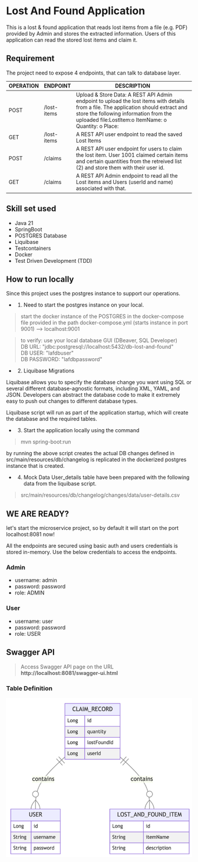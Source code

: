 # Lost And Found Application

This is a lost & found application that reads lost items from a file (e.g. PDF) provided by Admin and stores the extracted information. Users of this application can read the stored lost items and claim it.

## Requirement

The project need to expose 4 endpoints, that can talk to database layer.

| OPERATION | ENDPOINT       | DESCRIPTION                                                                                                                                                                                                                           |
|-----------|----------------|---------------------------------------------------------------------------------------------------------------------------------------------------------------------------------------------------------------------------------------|
| POST      | /lost-items    | Upload & Store Data: A REST API Admin endpoint to upload the lost items with details from a file. The application should extract and store the following information from the uploaded file:LostItem:o ItemName: o Quantity: o Place: |
| GET       | /lost-items    | A REST API user endpoint to read the saved Lost Items                                                                                                                                                                                 |
| POST      | /claims        | A REST API user endpoint for users to claim the lost item. User 1001 claimed certain items and certain quantities from the retreived list (2) and store them with their user id.                                                                                                                                                                           |
| GET       | /claims        | A REST API Admin endpoint to read all the Lost items and Users (userId and name) associated with that.                                                                                                                                   | 

## Skill set used

- Java 21
- SpringBoot
- POSTGRES Database
- Liquibase
- Testcontainers
- Docker
- Test Driven Development (TDD)

## How to run locally

Since this project uses the postgres instance to support our operations.

- 1. Need to start the postgres instance on your local.

> start the docker instance of the POSTGRES in the docker-compose file provided in the path
> docker-compose.yml (starts instance in port 9001) --> localhost:9001

> to verify: use your local database GUI (DBeaver, SQL Developer)<br/>
> DB URL: "jdbc:postgresql://localhost:5432/db-lost-and-found" <br/>
> DB USER: "lafdbuser"<br/>
> DB PASSWORD: "lafdbpassword"<br/>

- 2. Liquibase Migrations

Liquibase allows you to specify the database change you want using SQL or several different database-agnostic formats,
including XML, YAML, and JSON. Developers can abstract the database code to make it extremely easy to push out changes
to different database types.

Liquibase script will run as part of the application startup, which will create the database and the required tables.

- 3. Start the application locally using the command
> mvn spring-boot:run

by running the above script creates the actual DB changes defined in src/main/resources/db/changelog is replicated in the dockerized
postgres instance that is created.

- 4. Mock Data
  User_details table have been prepared with the following data from the liquibase script.
> src/main/resources/db/changelog/changes/data/user-details.csv


## WE ARE READY?

let's start the microservice project, so by default it will start on the port localhost:8081 now!

All the endpoints are secured using basic auth and users credentials is stored in-memory. Use the below credentials to access the endpoints.
### Admin
- username: admin
- password: password
- role: ADMIN
### User
- username: user
- password: password
- role: USER

## Swagger API

> Access Swagger API page on the URL **http://localhost:8081/swagger-ui.html**


### Table Definition

![Table_Definition.png](Table_Definition.png)






